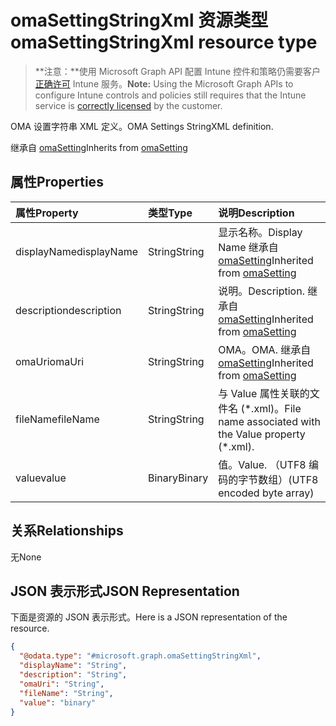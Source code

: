 # <a name="omasettingstringxml-resource-type"></a><span data-ttu-id="37129-101">omaSettingStringXml 资源类型</span><span class="sxs-lookup"><span data-stu-id="37129-101">omaSettingStringXml resource type</span></span>

> <span data-ttu-id="37129-102">**注意：**使用 Microsoft Graph API 配置 Intune 控件和策略仍需要客户[正确许可](https://go.microsoft.com/fwlink/?linkid=839381) Intune 服务。</span><span class="sxs-lookup"><span data-stu-id="37129-102">**Note:** Using the Microsoft Graph APIs to configure Intune controls and policies still requires that the Intune service is [correctly licensed](https://go.microsoft.com/fwlink/?linkid=839381) by the customer.</span></span>

<span data-ttu-id="37129-103">OMA 设置字符串 XML 定义。</span><span class="sxs-lookup"><span data-stu-id="37129-103">OMA Settings StringXML definition.</span></span>

<span data-ttu-id="37129-104">继承自 [omaSetting](../resources/intune_deviceconfig_omasetting.md)</span><span class="sxs-lookup"><span data-stu-id="37129-104">Inherits from [omaSetting](../resources/intune_deviceconfig_omasetting.md)</span></span>

## <a name="properties"></a><span data-ttu-id="37129-105">属性</span><span class="sxs-lookup"><span data-stu-id="37129-105">Properties</span></span>
|<span data-ttu-id="37129-106">属性</span><span class="sxs-lookup"><span data-stu-id="37129-106">Property</span></span>|<span data-ttu-id="37129-107">类型</span><span class="sxs-lookup"><span data-stu-id="37129-107">Type</span></span>|<span data-ttu-id="37129-108">说明</span><span class="sxs-lookup"><span data-stu-id="37129-108">Description</span></span>|
|:---|:---|:---|
|<span data-ttu-id="37129-109">displayName</span><span class="sxs-lookup"><span data-stu-id="37129-109">displayName</span></span>|<span data-ttu-id="37129-110">String</span><span class="sxs-lookup"><span data-stu-id="37129-110">String</span></span>|<span data-ttu-id="37129-111">显示名称。</span><span class="sxs-lookup"><span data-stu-id="37129-111">Display Name</span></span> <span data-ttu-id="37129-112">继承自 [omaSetting](../resources/intune_deviceconfig_omasetting.md)</span><span class="sxs-lookup"><span data-stu-id="37129-112">Inherited from [omaSetting](../resources/intune_deviceconfig_omasetting.md)</span></span>|
|<span data-ttu-id="37129-113">description</span><span class="sxs-lookup"><span data-stu-id="37129-113">description</span></span>|<span data-ttu-id="37129-114">String</span><span class="sxs-lookup"><span data-stu-id="37129-114">String</span></span>|<span data-ttu-id="37129-115">说明。</span><span class="sxs-lookup"><span data-stu-id="37129-115">Description.</span></span> <span data-ttu-id="37129-116">继承自 [omaSetting](../resources/intune_deviceconfig_omasetting.md)</span><span class="sxs-lookup"><span data-stu-id="37129-116">Inherited from [omaSetting](../resources/intune_deviceconfig_omasetting.md)</span></span>|
|<span data-ttu-id="37129-117">omaUri</span><span class="sxs-lookup"><span data-stu-id="37129-117">omaUri</span></span>|<span data-ttu-id="37129-118">String</span><span class="sxs-lookup"><span data-stu-id="37129-118">String</span></span>|<span data-ttu-id="37129-119">OMA。</span><span class="sxs-lookup"><span data-stu-id="37129-119">OMA.</span></span> <span data-ttu-id="37129-120">继承自 [omaSetting](../resources/intune_deviceconfig_omasetting.md)</span><span class="sxs-lookup"><span data-stu-id="37129-120">Inherited from [omaSetting](../resources/intune_deviceconfig_omasetting.md)</span></span>|
|<span data-ttu-id="37129-121">fileName</span><span class="sxs-lookup"><span data-stu-id="37129-121">fileName</span></span>|<span data-ttu-id="37129-122">String</span><span class="sxs-lookup"><span data-stu-id="37129-122">String</span></span>|<span data-ttu-id="37129-123">与 Value 属性关联的文件名 (\*.xml)。</span><span class="sxs-lookup"><span data-stu-id="37129-123">File name associated with the Value property (\*.xml).</span></span>|
|<span data-ttu-id="37129-124">value</span><span class="sxs-lookup"><span data-stu-id="37129-124">value</span></span>|<span data-ttu-id="37129-125">Binary</span><span class="sxs-lookup"><span data-stu-id="37129-125">Binary</span></span>|<span data-ttu-id="37129-126">值。</span><span class="sxs-lookup"><span data-stu-id="37129-126">Value.</span></span> <span data-ttu-id="37129-127">（UTF8 编码的字节数组）</span><span class="sxs-lookup"><span data-stu-id="37129-127">(UTF8 encoded byte array)</span></span>|

## <a name="relationships"></a><span data-ttu-id="37129-128">关系</span><span class="sxs-lookup"><span data-stu-id="37129-128">Relationships</span></span>
<span data-ttu-id="37129-129">无</span><span class="sxs-lookup"><span data-stu-id="37129-129">None</span></span>
## <a name="json-representation"></a><span data-ttu-id="37129-130">JSON 表示形式</span><span class="sxs-lookup"><span data-stu-id="37129-130">JSON Representation</span></span>
<span data-ttu-id="37129-131">下面是资源的 JSON 表示形式。</span><span class="sxs-lookup"><span data-stu-id="37129-131">Here is a JSON representation of the resource.</span></span>
<!-- {
  "blockType": "resource",
  "keyProperty": "id",
  "@odata.type": "microsoft.graph.omaSettingStringXml"
}
-->
``` json
{
  "@odata.type": "#microsoft.graph.omaSettingStringXml",
  "displayName": "String",
  "description": "String",
  "omaUri": "String",
  "fileName": "String",
  "value": "binary"
}
```



